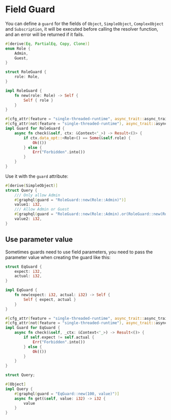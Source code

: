 # Field Guard

You can define a `guard` for the fields of `Object`, `SimpleObject`, `ComplexObject` and `Subscription`, it will be executed before calling the resolver function, and an error will be returned if it fails.

```rust
#[derive(Eq, PartialEq, Copy, Clone)]
enum Role {
    Admin,
    Guest,
}

struct RoleGuard {
    role: Role,
}

impl RoleGuard {
    fn new(role: Role) -> Self {
        Self { role }
    }
}

#[cfg_attr(feature = "single-threaded-runtime", async_trait::async_trait(?Send))]
#[cfg_attr(not(feature = "single-threaded-runtime"), async_trait::async_trait)]
impl Guard for RoleGuard {
    async fn check(&self, ctx: &Context<'_>) -> Result<()> {
        if ctx.data_opt::<Role>() == Some(&self.role) {
            Ok(())
        } else {
            Err("Forbidden".into())
        }
    }
}
```

Use it with the `guard` attribute:

```rust
#[derive(SimpleObject)]
struct Query {
    /// Only allow Admin
    #[graphql(guard = "RoleGuard::new(Role::Admin)")]
    value1: i32,
    /// Allow Admin or Guest
    #[graphql(guard = "RoleGuard::new(Role::Admin).or(RoleGuard::new(Role::Guest))")]
    value2: i32,
}
```

## Use parameter value

Sometimes guards need to use field parameters, you need to pass the parameter value when creating the guard like this:

```rust
struct EqGuard {
    expect: i32,
    actual: i32,
}

impl EqGuard {
    fn new(expect: i32, actual: i32) -> Self {
        Self { expect, actual }
    }
}

#[cfg_attr(feature = "single-threaded-runtime", async_trait::async_trait(?Send))]
#[cfg_attr(not(feature = "single-threaded-runtime"), async_trait::async_trait)]
impl Guard for EqGuard {
    async fn check(&self, _ctx: &Context<'_>) -> Result<()> {
        if self.expect != self.actual {
            Err("Forbidden".into())
        } else {
            Ok(())
        }
    }
}

struct Query;

#[Object]
impl Query {
    #[graphql(guard = "EqGuard::new(100, value)")]
    async fn get(&self, value: i32) -> i32 {
        value
    }
}
```
